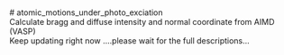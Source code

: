 <br> # atomic_motions_under_photo_exciation
<br> Calculate bragg and diffuse intensity and normal coordinate from AIMD (VASP)
<br> Keep updating right now ....please wait for the full descriptions...
